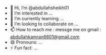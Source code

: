 - 👋 Hi, I’m @abdullahsheikh01
- 👀 I’m interested in ...
- 🌱 I’m currently learning ...
- 💞️ I’m looking to collaborate on ...
- 📫 How to reach me : messge me on gmail : abdullahkamran6601@gmail.com
- 😄 Pronouns: ...
- ⚡ Fun fact: ...

<!---
abdullahsheikh01/abdullahsheikh01 is a ✨ special ✨ repository because its `README.md` (this file) appears on your GitHub profile.
You can click the Preview link to take a look at your changes.
--->
